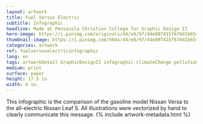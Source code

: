 ```yaml
---
layout: artwork
title: Fuel Versus Electric
subtitle: Infographic
headline: Made at Pensacola Christian College for Graphic Design II
hero-image: https://i.pinimg.com/originals/44/e8/97/44e897415f678d1b6545d1e4424a035f.png
thumbnail-image: https://i.pinimg.com/564x/44/e8/97/44e897415f678d1b6545d1e4424a035f.jpg
categories: artwork
ref: fuelversuselectricinfographic
lang: en
tags: artworkDetail GraphicDesignII infographic climateChange pollution electric electricity debate carbonDioxide Green debunk graphicDesign portfolio
medium: print
surface: paper
height: 17.5 in.
width: 6 in.
---
```

This infographic is the comparison of the gasoline model Nissan Versa to the all-electric Nissan Leaf S. All illustrations were vectorized by hand to clearly communicate this message.
{% include artwork-metadata.html %}
